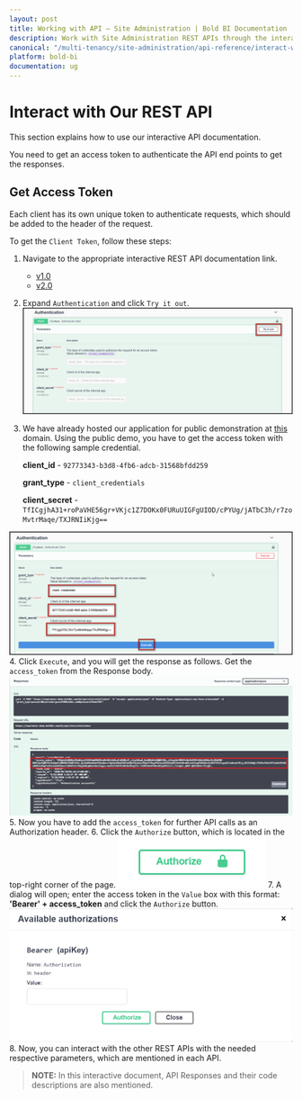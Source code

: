 ```yaml
---
layout: post
title: Working with API – Site Administration | Bold BI Documentation
description: Work with Site Administration REST APIs through the interactive API documentation. Just get the access token to authenticate the API endpoint and get the response.
canonical: "/multi-tenancy/site-administration/api-reference/interact-with-rest-api/"
platform: bold-bi
documentation: ug
---
```


# Interact with Our REST API

This section explains how to use our interactive API documentation.

You need to get an access token to authenticate the API end points to get the responses.

## Get Access Token
Each client has its own unique token to authenticate requests, which should be added to the header of the request.

To get the `Client Token`, follow these steps:

1. Navigate to the appropriate interactive REST API documentation link.
     * [v1.0](https://help.boldbi.com/embedded-bi/site-administration/api-reference/v1.0/try-it-now/)
     * [v2.0](https://help.boldbi.com/embedded-bi/site-administration/api-reference/v2.0/try-it-now/)
2. Expand `Authentication` and click `Try it out`.
![Authentication](/static/assets/rest-api-reference/images/site-administration/authentication.png)
3. We have already hosted our application for public demonstration at [this](https://onpremise-demo.boldbi.com/) domain. Using the public demo, you have to get the access token with the following sample credential.

     **client_id** - `92773343-b3d8-4fb6-adcb-31568bfdd259`

     **grant_type** - `client_credentials`

     **client_secret** - `TfICgjhA31+roPaVHE56gr+VKjc1Z7DOKx0FURuUIGFgUIOD/cPYUg/jATbC3h/r7zoMvtrMaqe/TXJRNIiKjg==`
     
![Demo credential](/static/assets/rest-api-reference/images/site-administration/demo-credential.png)
4. Click `Execute`, and you will get the response as follows. Get the `access_token` from the Response body.
![Response](/static/assets/rest-api-reference/images/site-administration/demo-response.png)
5. Now you have to add the `access_token` for further API calls as an Authorization header.
6. Click the `Authorize` button, which is located in the top-right corner of the page.
![Authorize button](/static/assets/rest-api-reference/images/site-administration/authorize-button.png)
7. A dialog will open; enter the access token in the `Value` box with this format: **'Bearer' + access_token** and click the `Authorize` button.
![Authorize dialog](/static/assets/rest-api-reference/images/site-administration/authorization-dialog.png)
8. Now, you can interact with the other REST APIs with the needed respective parameters, which are mentioned in each API.

> **NOTE:**  In this interactive document, API Responses and their code descriptions are also mentioned.

